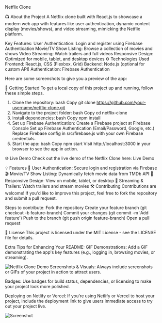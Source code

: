 Netflix Clone

📺 About the Project
A Netflix clone built with React.js to showcase a modern web app with features like user authentication, dynamic content display (movies/shows), and video streaming, mimicking the Netflix platform.


Key Features:
User Authentication: Login and register using Firebase Authentication
Movie/TV Show Listing: Browse a collection of movies and shows
Video Streaming: Watch trailers and full videos
Responsive Design: Optimized for mobile, tablet, and desktop devices
⚙️ Technologies Used
Frontend: React.js, CSS (Flexbox, Grid)
Backend: Node.js (optional for custom API)
Authentication: Firebase Authentication

Here are some screenshots to give you a preview of the app:


🚀 Getting Started
To get a local copy of this project up and running, follow these simple steps.

1. Clone the repository:
bash
Copy
git clone https://github.com/your-username/netflix-clone.git
2. Navigate to the project folder:
bash
Copy
cd netflix-clone
3. Install dependencies:
bash
Copy
npm install
4. Set up Firebase Authentication:
Create a Firebase project at Firebase Console
Set up Firebase Authentication (Email/Password, Google, etc.)
Replace Firebase config in src/firebase.js with your own Firebase credentials.
5. Start the app:
bash
Copy
npm start
Visit http://localhost:3000 in your browser to see the app in action.

🌐 Live Demo
Check out the live demo of the Netflix Clone here:
Live Demo

💡 Features
🔑 User Authentication: Secure login and registration via Firebase
🎬 Movie/TV Show Listing: Dynamically fetch movie data from TMDb API
🔄 Responsive Design: View on mobile, tablet, or desktop
🎥 Streaming & Trailers: Watch trailers and stream movies
🛠️ Contributing
Contributions are welcome! If you'd like to improve this project, feel free to fork the repository and submit a pull request.

Steps to contribute:
Fork the repository
Create your feature branch (git checkout -b feature-branch)
Commit your changes (git commit -m 'Add feature')
Push to the branch (git push origin feature-branch)
Open a pull request

📄 License
This project is licensed under the MIT License - see the LICENSE file for details.

Extra Tips for Enhancing Your README:
GIF Demonstrations: Add a GIF demonstrating the app's key features (e.g., logging in, browsing movies, or streaming).



![Netflix Clone Demo](https://your-gif-link.com/demo.gif)
Screenshots & Visuals: Always include screenshots or GIFs of your project in action to attract users.

Badges: Use badges for build status, dependencies, or licensing to make your project look more polished.

Deploying on Netlify or Vercel: If you're using Netlify or Vercel to host your project, include the deployment link to give users immediate access to try out your project live.

![Screenshot](https://link-to-your-uploaded-image.com/screenshot.png)
